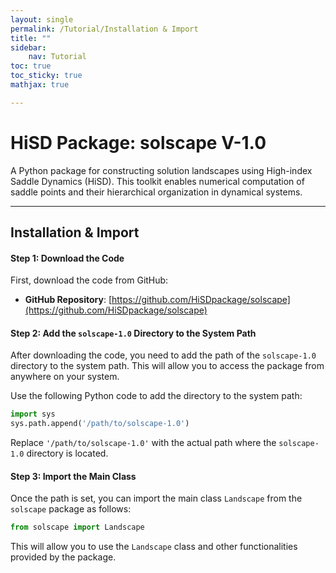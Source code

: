 ```yaml
---
layout: single
permalink: /Tutorial/Installation & Import
title: ""
sidebar:
    nav: Tutorial
toc: true
toc_sticky: true
mathjax: true

---
```

# HiSD Package: solscape V-1.0
<!--
*        Version:  1.0.0
*        Created:  2024-12-25
*        Last Modified:  2025-03-13
*
*         Author:  Yuyang LIU <liuyuyang@stu.pku.edu.cn>
*      Copyright:  Copyright (c) 2024-2025, Lei ZHANG, Yuyang LIU. All rights reserved.
-->
      
      
A Python package for constructing solution landscapes using High-index Saddle Dynamics (HiSD). This toolkit enables numerical computation of saddle points and their hierarchical organization in dynamical systems.

---    

## Installation & Import

#### Step 1: Download the Code
First, download the code from GitHub:
- **GitHub Repository**: [https://github.com/HiSDpackage/solscape](https://github.com/HiSDpackage/solscape)

#### Step 2: Add the `solscape-1.0` Directory to the System Path
After downloading the code, you need to add the path of the `solscape-1.0` directory to the system path. This will allow you to access the package from anywhere on your system.

Use the following Python code to add the directory to the system path:

```python
import sys
sys.path.append('/path/to/solscape-1.0')
```

Replace `'/path/to/solscape-1.0'` with the actual path where the `solscape-1.0` directory is located.

#### Step 3: Import the Main Class
Once the path is set, you can import the main class `Landscape` from the `solscape` package as follows:

```python
from solscape import Landscape
```

This will allow you to use the `Landscape` class and other functionalities provided by the package.
